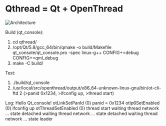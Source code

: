 # Qthread = Qt + OpenThread
![Architecture](https://cloud.githubusercontent.com/assets/22163926/26624410/59df27ca-4623-11e7-8ea7-15b68b3f2f71.JPG)

Build (qt_console):
1. cd qthread/
2. /opt/Qt/5.8/gcc_64/bin/qmake -o build/Makefile qt_console/qt_console.pro -spec linux-g++ CONFIG+=debug CONFIG+=qml_debug
3. make -C build/

Test:
1. ./build/qt_console
2. /usr/local/src/openthread/output/x86_64-unknown-linux-gnu/bin/ot-cli-ftd 2 (>panid 0x1234, >ifconfig up, >thread start)

Log:
Hello Qt_console!
otLinkSetPanId (0)
panid = 0x1234
otIp6SetEnabled (0)
ifconfig up
otThreadSetEnabled (0)
thread start
waiting thread network ...
state detached
waiting thread network ...
state detached
waiting thread network ...
state leader
